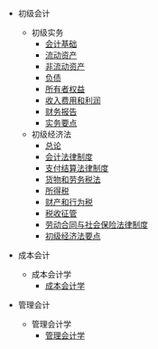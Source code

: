 <!-- ./_sidebar.md -->

* 初级会计
  * 初级实务
    * [会计基础](/md/初级会计/初级实务/初级_会计实务_2会计基础)
    * [流动资产](/md/初级会计/初级实务/初级_会计实务_3流动资产)
    * [非流动资产](/md/初级会计/初级实务/初级_会计实务_4非流动资产)
    * [负债](/md/初级会计/初级实务/初级_会计实务_5负债)
    * [所有者权益](/md/初级会计/初级实务/初级_会计实务_6所有者权益)
    * [收入费用和利润](/md/初级会计/初级实务/初级_会计实务_7收入、费用和利润)
    * [财务报告](/md/初级会计/初级实务/初级_会计实务_8财务报告)
    * [实务要点](/md/初级会计/初级实务/实务要点)
  * 初级经济法
    * [总论](/md/初级会计/初级经济法/初级经济法基础_1总论)
    * [会计法律制度](/md/初级会计/初级经济法/初级经济法基础_2会计法律制度)
    * [支付结算法律制度](/md/初级会计/初级经济法/初级经济法基础_3支付结算法律制度)
    * [货物和劳务税法](/md/初级会计/初级经济法/初级经济法基础_4货物和劳务税法)
    * [所得税](/md/初级会计/初级经济法/初级经济法基础_5所得税)
    * [财产和行为税](/md/初级会计/初级经济法/初级经济法基础_6财产和行为税)
    * [税收征管](/md/初级会计/初级经济法/初级经济法基础_7税收征管)
    * [劳动合同与社会保险法律制度](/md/初级会计/初级经济法/初级经济法基础_8劳动合同与社会保险法律制度)
    * [初级经济法要点](/md/初级会计/初级经济法/初级经济法要点)

* 成本会计
  * 成本会计学
    * [成本会计学](/md/成本会计/成本会计学/成本会计学)

* 管理会计

  * 管理会计学
    * [管理会计学](/md/管理会计/管理会计学)

  